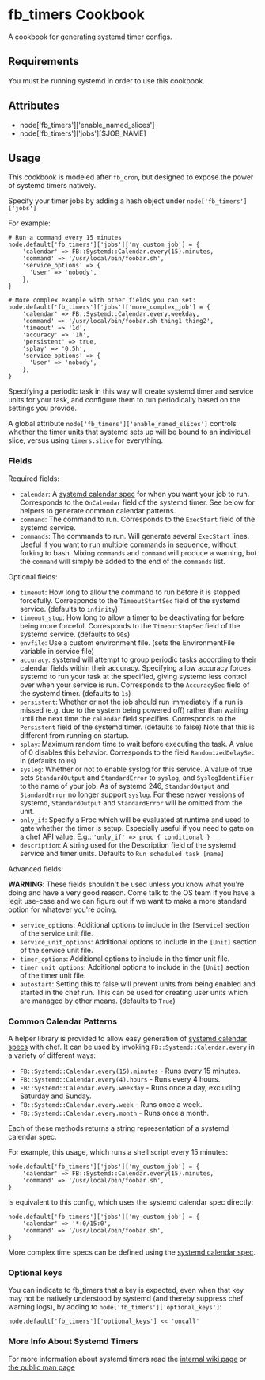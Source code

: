 fb_timers Cookbook
==================
A cookbook for generating systemd timer configs.

Requirements
------------
You must be running systemd in order to use this cookbook.

Attributes
----------
* node['fb_timers']['enable_named_slices']
* node['fb_timers']['jobs'][$JOB_NAME]

Usage
-----
This cookbook is modeled after `fb_cron`, but designed to expose the power of
systemd timers natively.

Specify your timer jobs by adding a hash object under `node['fb_timers']['jobs']`

For example:

```
# Run a command every 15 minutes
node.default['fb_timers']['jobs']['my_custom_job'] = {
    'calendar' => FB::Systemd::Calendar.every(15).minutes,
    'command' => '/usr/local/bin/foobar.sh',
    'service_options' => {
      'User' => 'nobody',
    },
}

# More complex example with other fields you can set:
node.default['fb_timers']['jobs']['more_complex_job'] = {
    'calendar' => FB::Systemd::Calendar.every.weekday,
    'command' => '/usr/local/bin/foobar.sh thing1 thing2',
    'timeout' => '1d',
    'accuracy' => '1h',
    'persistent' => true,
    'splay' => '0.5h',
    'service_options' => {
      'User' => 'nobody',
    },
}
```

Specifying a periodic task in this way will create systemd timer and service
units for your task, and configure them to run periodically based on the
settings you provide.

A global attribute `node['fb_timers']['enable_named_slices']` controls whether
the timer units that systemd sets up will be bound to an individual slice,
versus using `timers.slice` for everything.

### Fields
Required fields:

* `calendar`: A [systemd calendar
  spec](https://www.freedesktop.org/software/systemd/man/systemd.time.html) for
  when you want your job to run. Corresponds to the `OnCalendar` field of the
  systemd timer. See below for helpers to generate common calendar patterns.
* `command`: The command to run. Corresponds to the `ExecStart` field of the
  systemd service.
* `commands`: The commands to run. Will generate several `ExecStart` lines.
  Useful if you want to run multiple commands in sequence, without forking to
  bash. Mixing `commands` and `command` will produce a warning, but the
  `command` will simply be added to the end of the `commands` list.

Optional fields:

* `timeout`: How long to allow the command to run before it is stopped
  forcefully. Corresponds to the `TimeoutStartSec` field of the systemd
  service. (defaults to `infinity`)
* `timeout_stop`: How long to allow a timer to be deactivating for before being
  more forceful. Corresponds to the `TimeoutStopSec` field of the systemd
  service. (defaults to `90s`)
* `envfile`: Use a custom environment file. (sets the EnvironmentFile variable
  in service file)
* `accuracy`: systemd will attempt to group periodic tasks according to their
  calendar fields within their accuracy. Specifying a low accuracy forces
  systemd to run your task at the specified, giving systemd less control over
  when your service is run. Corresponds to the `AccuracySec` field of the
  systemd timer. (defaults to `1s`)
* `persistent`: Whether or not the job should run immediately if a run is missed
  (e.g. due to the system being powered off) rather than waiting until the next
  time the `calendar` field specifies. Corresponds to the `Persistent` field of
  the systemd timer. (defaults to false) Note that this is different from
  running on startup.
* `splay`: Maximum random time to wait before executing the task. A value of 0
  disables this behavior. Corresponds to the field `RandomizedDelaySec` in
  (defaults to `0s`)
* `syslog`: Whether or not to enable syslog for this service. A value of true
  sets `StandardOutput` and `StandardError` to `syslog`, and `SyslogIdentifier`
  to the name of your job. As of systemd 246, `StandardOutput` and
  `StandardError` no longer support `syslog`. For these newer versions of
  systemd, `StandardOutput` and `StandardError` will be omitted from the unit.
* `only_if`: Specify a Proc which will be evaluated at runtime and used to gate
  whether the timer is setup.  Especially useful if you need to gate on a chef
  API value.  E.g.: `'only_if' => proc { conditional }`
* `description`: A string used for the Description field of the systemd
  service and timer units.  Defaults to `Run scheduled task [name]`

Advanced fields:

**WARNING**: These fields shouldn't be used unless you know what you're doing
and have a very good reason. Come talk to the OS team if you have a legit
use-case and we can figure out if we want to make a more standard option for
whatever you're doing.

* `service_options`: Additional options to include in the `[Service]` section of
  the service unit file.
* `service_unit_options`: Additional options to include in the `[Unit]` section
  of the service unit file.
* `timer_options`: Additional options to include in the timer unit file.
* `timer_unit_options`: Additional options to include in the `[Unit]` section
  of the timer unit file.
* `autostart`: Setting this to false will prevent units from being enabled and
  started in the chef run.  This can be used for creating user units which are
  managed by other means. (defaults to `True`)

### Common Calendar Patterns
A helper library is provided to allow easy generation of [systemd calendar
specs](https://www.freedesktop.org/software/systemd/man/systemd.time.html) with
chef. It can be used by invoking `FB::Systemd::Calendar.every` in a variety of
different ways:

* `FB::Systemd::Calendar.every(15).minutes` - Runs every 15 minutes.
* `FB::Systemd::Calendar.every(4).hours` - Runs every 4 hours.
* `FB::Systemd::Calendar.every.weekday` - Runs once a day, excluding Saturday
  and Sunday.
* `FB::Systemd::Calendar.every.week` - Runs once a week.
* `FB::Systemd::Calendar.every.month` - Runs once a month.

Each of these methods returns a string representation of a systemd calendar spec.

For example, this usage, which runs a shell script every 15 minutes:

```
node.default['fb_timers']['jobs']['my_custom_job'] = {
    'calendar' => FB::Systemd::Calendar.every(15).minutes,
    'command' => '/usr/local/bin/foobar.sh',
}
```

is equivalent to this config, which uses the systemd calendar spec directly:

```
node.default['fb_timers']['jobs']['my_custom_job'] = {
    'calendar' => '*:0/15:0',
    'command' => '/usr/local/bin/foobar.sh',
}
```

More complex time specs can be defined using the [systemd calendar spec](https://www.freedesktop.org/software/systemd/man/systemd.time.html).

### Optional keys
You can indicate to fb_timers that a key is expected, even when that key may
not be natively understood by systemd (and thereby suppress
chef warning logs), by adding to `node['fb_timers']['optional_keys']`:

```
node.default['fb_timers']['optional_keys'] << 'oncall'
```

### More Info About Systemd Timers

For more information about systemd timers read the
[internal wiki page](https://our.intern.facebook.com/intern/wiki/OS/CentOS7/Systemd/Timers/)
or [the public man page](https://www.freedesktop.org/software/systemd/man/systemd.timer.html)
